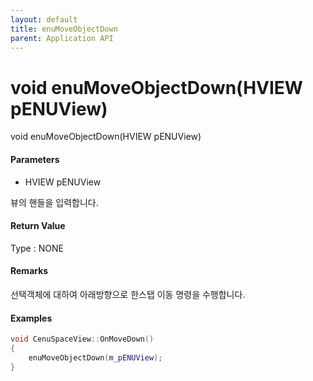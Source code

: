 ```yaml
---
layout: default
title: enuMoveObjectDown
parent: Application API
---
```

# void enuMoveObjectDown\(HVIEW pENUView\)

void enuMoveObjectDown\(HVIEW pENUView\)

#### Parameters

* HVIEW pENUView

뷰의 핸들을 입력합니다.

#### Return Value

Type : NONE

#### Remarks

선택객체에 대하여 아래방향으로 한스탭 이동 명령을 수행합니다.

#### Examples

```cpp
void CenuSpaceView::OnMoveDown()
{
	enuMoveObjectDown(m_pENUView);
}
```



